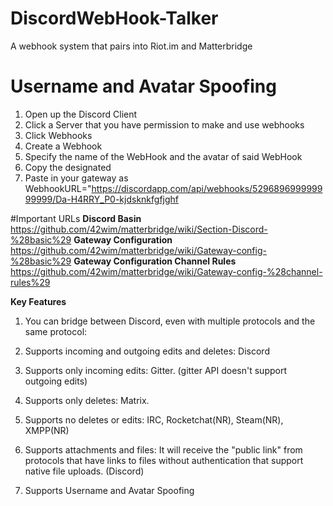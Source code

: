 # DiscordWebHook-Talker
A webhook system that pairs into Riot.im and Matterbridge 

# Username and Avatar Spoofing 
1. Open up the Discord Client
2. Click a Server that you have permission to make and use webhooks
3. Click Webhooks
4. Create a Webhook
5. Specify the name of the WebHook and the avatar of said WebHook
6. Copy the designated 
7. Paste in your gateway as WebhookURL="https://discordapp.com/api/webhooks/529689699999999999/Da-H4RRY_P0-kjdsknkfgfjghf



#Important URLs
**Discord Basin** https://github.com/42wim/matterbridge/wiki/Section-Discord-%28basic%29
**Gateway Configuration** https://github.com/42wim/matterbridge/wiki/Gateway-config-%28basic%29
**Gateway Configuration Channel Rules** https://github.com/42wim/matterbridge/wiki/Gateway-config-%28channel-rules%29


**Key Features**
1. You can bridge between Discord, even with multiple protocols and the same protocol:

1. Supports incoming and outgoing edits and deletes: Discord
2. Supports only incoming edits: Gitter. (gitter API doesn't support outgoing edits)
3. Supports only deletes: Matrix.
4. Supports no deletes or edits: IRC, Rocketchat(NR), Steam(NR), XMPP(NR)

2. Supports attachments and files:
It will receive the "public link" from protocols that have links to files without authentication that support native file uploads. (Discord)

3. Supports Username and Avatar Spoofing 

